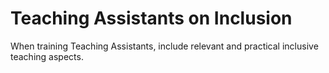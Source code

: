 # Teaching Assistants on Inclusion
When training Teaching Assistants, include relevant and practical inclusive teaching aspects. 